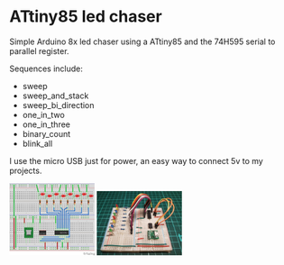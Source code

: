 # ATtiny85 led chaser

Simple Arduino 8x led chaser using a ATtiny85 and the 74H595 serial to parallel register.

Sequences include:
* sweep
* sweep_and_stack
* sweep_bi_direction
* one_in_two
* one_in_three
* binary_count
* blink_all

I use the micro USB just for power, an easy way to connect 5v to my projects.  

<img src="./fritzing/diagram.jpg" width="30%" height="auto" style="max-width:200px;">

<img src="./fritzing/attiny85-led-chaser.jpg" width="30%" height="auto" style="max-width:200px;margin-bottom:0; padding-bottom:0;">

